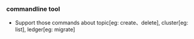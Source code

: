### commandline tool

- Support those commands about topic[eg: create、delete], cluster[eg: list], ledger[eg: migrate]